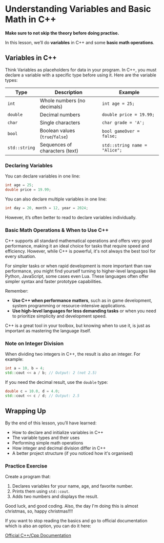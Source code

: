 # Understanding Variables and Basic Math in C++

**Make sure to not skip the theory before doing practise.**

In this lesson, we’ll do **variables** in C++ and some **basic math operations**.

## Variables in C++

Think Variables as placeholders for data in your program. In C++, you must declare a variable with a specific type before using it. Here are the variable types:

| Type         | Description                        | Example                       |
|--------------|------------------------------------|-------------------------------|
| `int`        | Whole numbers (no decimals)        | `int age = 25;`               |
| `double`     | Decimal numbers                    | `double price = 19.99;`       |
| `char`       | Single characters                  | `char grade = 'A';`           |
| `bool`       | Boolean values (`true`/`false`)    | `bool gameOver = false;`      |
| `std::string`| Sequences of characters (text)     | `std::string name = "Alice";` |

### Declaring Variables

You can declare variables in one line:

```cpp
int age = 25;
double price = 19.99;
```

You can also declare multiple variables in one line:

```cpp
int day = 20, month = 12, year = 2024;
```

However, it’s often better to read to declare variables individually.

### Basic Math Operations & When to Use C++  

C++ supports all standard mathematical operations and offers very good performance, making it an ideal choice for tasks that require speed and efficiency. However, while C++ is powerful, it's not always the best tool for every situation.  

For simpler tasks or when rapid development is more important than raw performance, you might find yourself turning to higher-level languages like Python, JavaScript, some cases even Lua. These languages often offer simpler syntax and faster prototype capabilities.  

Remember:  

- **Use C++ when performance matters**, such as in game development, system programming or resource-intensive applications.  
- **Use high-level languages for less demanding tasks** or when you need to prioritize simplicity and development speed.  

C++ is a great tool in your toolbox, but knowing when to use it, is just as important as mastering the language itself.

### Note on Integer Division

When dividing two integers in C++, the result is also an integer. For example:

```cpp
int a = 10, b = 4;
std::cout << a / b; // Output: 2 (not 2.5)
```

If you need the decimal result, use the `double` type:

```cpp
double c = 10.0, d = 4.0;
std::cout << c / d; // Output: 2.5
```

## Wrapping Up

By the end of this lesson, you’ll have learned:

- How to declare and initialize variables in C++
- The variable types and their uses
- Performing simple math operations
- How integer and decimal division differ in C++
- A better project structure (if you noticed how it's organised)

### Practice Exercise

Create a program that:

1. Declares variables for your name, age, and favorite number.
2. Prints them using `std::cout`.
3. Adds two numbers and displays the result.

Good luck, and good coding. Also, the day I'm doing this is almost christmas, so, happy christmas!!!!

If you want to stop reading the basics and go to official documentation which is also an option, you can do it here:

[Official C++/Cpp Documentation](https://learn.microsoft.com/en-us/cpp/cpp/?view=msvc-170)
